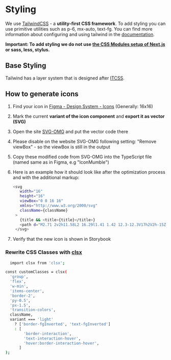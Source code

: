 # Styling

We use [TailwindCSS](https://tailwindcss.com/) - a **utility-first CSS framework**. To add styling you can use primitive utilities such as p-6, mx-auto, text-fg. You can find more information about configuring and using tailwind in the [documentation](https://tailwindcss.com/docs).

**Important: To add styling we do not use [the CSS Modules setup of Next.js](https://nextjs.org/docs/basic-features/built-in-css-support#adding-component-level-css) or sass, less, stylus.**

## Base Styling

Tailwind has a layer system that is designed after [ITCSS](https://www.xfive.co/blog/itcss-scalable-maintainable-css-architecture/#what-is-itcss).

## How to generate icons

1. Find your icon in [Figma - Design System - Icons](https://www.figma.com/file/nsXR2h0KwciWpuwKRD58FX/Mumble?type=design&node-id=407-101&mode=design&t=n3s826L1tz6QinwZ-0) (Generally: 16x16)
2. Mark the current **variant of the icon component** and **export it as vector (SVG)**
3. Open the site [SVG-OMG](https://jakearchibald.github.io/svgomg/) and put the vector code there
4. Please disable on the website SVG-OMG following setting: "Remove viewBox" - so the viewBox is still in the output
5. Copy these modified code from SVG-OMG into the TypeScript file (named same as in Figma, e.g "IconMumble")
6. Here is an example how it should look like after the optimization process and with the additional markup:

   ```bash
   <svg
      width="16"
      height="16"
      viewBox="0 0 16 16"
      xmlns="http://www.w3.org/2000/svg"
      className={className}
    >
      {title && <title>{title}</title>}
      <path d="M2.71 2v2h11.58L2 16.29l1.41 1.42 12.3-12.3V17h2V2h-15Z" />
    </svg>

   ```

7. Verify that the new icon is shown in Storybook

### Rewrite CSS Classes with [clsx](https://github.com/lukeed/clsx)

```bash
  import clsx from 'clsx';

const customClasses = clsx(
  'group',
  'flex',
  'w-min',
  'items-center',
  'border-2',
  'py-0.5',
  'px-1.5',
  'transition-colors',
  className,
  variant === 'light'
    ? ['border-fgInverted', 'text-fgInverted']
    : [
        'border-interaction',
        'text-interaction-hover',
        'hover:border-interaction-hover',
      ]
);
```

